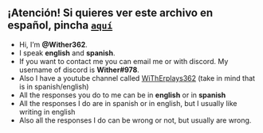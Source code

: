 ## ¡Atención! Si quieres ver este archivo en **español**, pincha [`aquí`](https://github.com/Wither362/Wither362/tree/Espa%C3%B1ol#readme)
- Hi, I’m **@Wither362**.
- I speak **english** and **spanish**.
- If you want to contact me you can email me or with discord. My username of discord is **Wither#978**.
- Also I have a youtube channel called [WiThErplays362](https://www.youtube.com/channel/UCsVr-qBLxT0uSWH037BmlHw) (take in mind that is in spanish/english)
- All the responses you do to me can be in **english** or in **spanish**
- All the responses I do are in spanish or in english, but I usually like writing in english
- Also all the responses I do can be wrong or not, but usually are wrong.



<!---
Wither362/Wither362 is a ✨ special ✨ repository because its `README.md` (this file) appears on your GitHub profile.
You can click the Preview link to take a look at your changes.
--->

